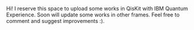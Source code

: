 Hi!
I reserve this space to upload some works in QisKit with IBM Quantum Experience.
Soon will update some works in other frames.
Feel free to comment and suggest improvements :).
